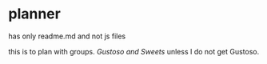 # planner
has only readme.md and not js files

this is to plan with groups. *Gustoso and Sweets* unless I do not get Gustoso.
